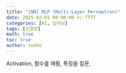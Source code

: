```yaml
---
title: "[NN] MLP (Multi-Layer Perceptron)"
date: 2025-02-01 00:00:00 +/-TTTT
categories: [AI, 딥러닝]
tags: [신경망]
math: true
toc: true
author: sunho
---
```


Activation, 함수를 매핑, 특징을 질문,